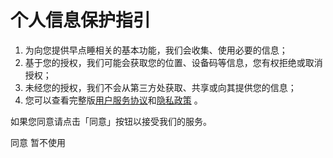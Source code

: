 # 个人信息保护指引

1. 为向您提供早点睡相关的基本功能，我们会收集、使用必要的信息；
2. 基于您的授权，我们可能会获取您的位置、设备码等信息，您有权拒绝或取消授权；
3. 未经您的授权，我们不会从第三方处获取、共享或向其提供您的信息；
4. 您可以查看完整版[用户服务协议]()和[隐私政策]() 。

如果您同意请点击「同意」按钮以接受我们的服务。

同意 暂不使用